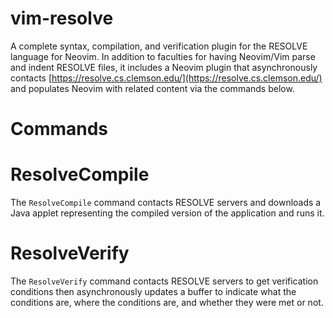 vim-resolve
===========

A complete syntax, compilation, and verification plugin for the RESOLVE language for Neovim. In addition to faculties for having Neovim/Vim parse and indent RESOLVE files, it includes a Neovim plugin that asynchronously contacts [https://resolve.cs.clemson.edu/](https://resolve.cs.clemson.edu/) and populates Neovim with related content via the commands below.


Commands
========


ResolveCompile
==============

The `ResolveCompile` command contacts RESOLVE servers and downloads a Java applet representing the compiled version of the application and runs it.


ResolveVerify
==============

The `ResolveVerify` command contacts RESOLVE servers to get verification conditions then asynchronously updates a buffer to indicate what the conditions are, where the conditions are, and whether they were met or not.
